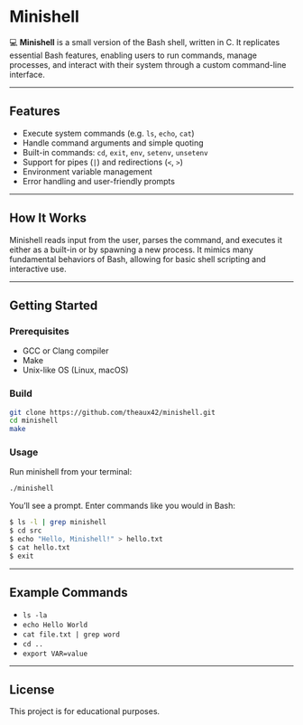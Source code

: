 # Minishell

💻 **Minishell** is a small version of the Bash shell, written in C. It replicates essential Bash features, enabling users to run commands, manage processes, and interact with their system through a custom command-line interface.

---

## Features

- Execute system commands (e.g. `ls`, `echo`, `cat`)
- Handle command arguments and simple quoting
- Built-in commands: `cd`, `exit`, `env`, `setenv`, `unsetenv`
- Support for pipes (`|`) and redirections (`<`, `>`)
- Environment variable management
- Error handling and user-friendly prompts

---

## How It Works

Minishell reads input from the user, parses the command, and executes it either as a built-in or by spawning a new process. It mimics many fundamental behaviors of Bash, allowing for basic shell scripting and interactive use.

---

## Getting Started

### Prerequisites

- GCC or Clang compiler
- Make
- Unix-like OS (Linux, macOS)

### Build

```bash
git clone https://github.com/theaux42/minishell.git
cd minishell
make
```

### Usage

Run minishell from your terminal:

```bash
./minishell
```

You’ll see a prompt. Enter commands like you would in Bash:

```bash
$ ls -l | grep minishell
$ cd src
$ echo "Hello, Minishell!" > hello.txt
$ cat hello.txt
$ exit
```

---

## Example Commands

- `ls -la`
- `echo Hello World`
- `cat file.txt | grep word`
- `cd ..`
- `export VAR=value`

---

## License

This project is for educational purposes.
